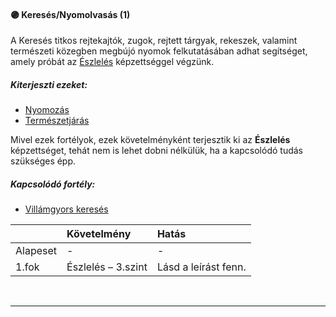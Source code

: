 #### 🟣 Keresés/Nyomolvasás (1)

A Keresés titkos rejtekajtók, zugok, rejtett tárgyak, rekeszek, valamint természeti közegben megbújó nyomok felkutatásában adhat segítséget, amely próbát az [Észlelés](../kepzettsegek/eszleles.md) képzettséggel végzünk.

##### Kiterjeszti ezeket:
- [Nyomozás](../kepzettsegek/nyomozas.md)
- [Természetjárás](../kepzettsegek/termeszetjaras.md)

Mivel ezek fortélyok, ezek követelményként terjesztik ki az **Észlelés** képzettséget, tehát nem is lehet dobni nélkülük, ha a kapcsolódó tudás szükséges épp.

##### Kapcsolódó fortély:
- [Villámgyors keresés](villamgyors.kereses.md)

|          | Követelmény                  | Hatás                |
| :------- | :--------------------------- | :------------------- |
| Alapeset | -                            | -                    |
| 1.fok    | Észlelés&nbsp;–&nbsp;3.szint | Lásd a leírást fenn. |

<br />

---
